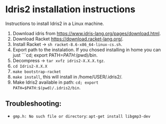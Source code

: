 # Idris2 installation instructions
Instructions to install Idris2 in a Linux machine.

1. Download idris from https://www.idris-lang.org/pages/download.html.
2. Download Racket https://download.racket-lang.org/.
3. Install Racket -> ```sh racket-8.6-x86_64-linux-cs.sh```.
4. Export path to the instalation. If you chosed installing in home you can just ```cd; export PATH=$PATH:$(pwd)/bin.
5. Decompress -> ```tar xvfz idris2-X.X.X.tgz```.
6. ```cd Idris2-X.X.X```
7. ```make bootstrap-racket```
8. ```make install```, this will install in /home/USER/.idris2/.
9. Make Idris2 available in path: ```cd; export PATH=$PATH:$(pwd)/.idris2/bin```.

## Troubleshooting:

- ```gmp.h: No such file or directory```: ```apt-get install libgmp3-dev```
